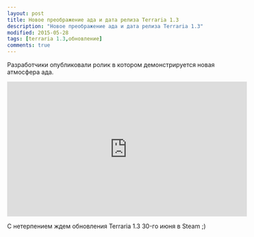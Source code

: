 ```yaml
---
layout: post
title: Новое преображение ада и дата релиза Terraria 1.3
description: "Новое преображение ада и дата релиза Terraria 1.3"
modified: 2015-05-28
tags: [terraria 1.3,обновление]
comments: true
---
```


Разработчики опубликовали ролик в котором демонстрируется новая атмосфера ада.

<iframe width="560" height="315" src="https://www.youtube.com/embed/MXam7gSObek" frameborder="0" allowfullscreen></iframe>

С нетерпением ждем обновления Terraria 1.3 30-го июня в Steam ;)
